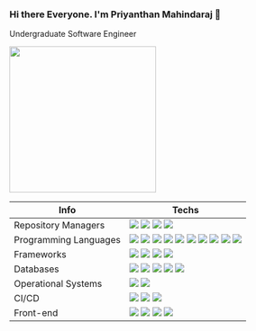 ### Hi there Everyone. I'm Priyanthan Mahindaraj 👋

Undergraduate Software Engineer

<img height='260px' src="https://github-readme-stats.vercel.app/api?username=priyan00&show_icons=true&theme=midnight-purple">

| Info                  | Techs                                                                                                                                                                                                                                                                                                                                                                                                                                                                                                                                                                                                                                                                                                                                                                                                                                                                                            |
|-----------------------|--------------------------------------------------------------------------------------------------------------------------------------------------------------------------------------------------------------------------------------------------------------------------------------------------------------------------------------------------------------------------------------------------------------------------------------------------------------------------------------------------------------------------------------------------------------------------------------------------------------------------------------------------------------------------------------------------------------------------------------------------------------------------------------------------------------------------------------------------------------------------------------------------|
 | Repository Managers   | ![](https://img.shields.io/badge/Git-E34F26?style=for-the-badge&logo=git&logoColor=white) ![](https://img.shields.io/badge/GitHub-100000?style=for-the-badge&logo=github&logoColor=white) ![](https://img.shields.io/badge/GitLab-330F63?style=for-the-badge&logo=gitlab&logoColor=white) ![](https://img.shields.io/badge/Bitbucket-330F63?style=for-the-badge&logo=bitbucket&logoColor=white)                                                                                                                                                                                                                                                                                                                                                                                                                                                                                                                                                                                      |
| Programming Languages | ![](https://img.shields.io/badge/Java-ED8B00?style=for-the-badge&logo=java&logoColor=white) ![](https://img.shields.io/badge/Python-14354C?style=for-the-badge&logo=python&logoColor=white) ![](https://img.shields.io/badge/JavaScript-323330?style=for-the-badge&logo=javascript&logoColor=F7DF1E) ![](https://img.shields.io/badge/Ruby-CC342D?style=for-the-badge&logo=ruby&logoColor=white) ![](https://img.shields.io/badge/Dart-0175C2?style=for-the-badge&logo=dart&logoColor=white) ![](https://img.shields.io/badge/Markdown-000000?style=for-the-badge&logo=markdown&logoColor=white) ![](https://img.shields.io/badge/Shell_Script-121011?style=for-the-badge&logo=gnu-bash&logoColor=white) ![](https://img.shields.io/badge/C-00599C?style=for-the-badge&logo=c&logoColor=white) ![](https://img.shields.io/badge/TypeScript-007ACC?style=for-the-badge&logo=typescript&logoColor=white) ![](https://img.shields.io/badge/csharp-4700A5?style=for-the-badge&logo=csharp&logoColor=white) |
| Frameworks            | ![](https://img.shields.io/badge/Angular-DD0031?style=for-the-badge&logo=angular&logoColor=white) ![](https://img.shields.io/badge/Spring-6DB33F?style=for-the-badge&logo=spring&logoColor=white) ![](https://img.shields.io/badge/Flutter-02569B?style=for-the-badge&logo=flutter&logoColor=white) ![](https://img.shields.io/badge/.NET%20Core-4700A5?style=for-the-badge&logo=dotnet&logoColor=white)                                                                                                                                                                                                                                                                                                                                                                                                                                                                                                                                                                                              | 
| Databases             | ![](https://img.shields.io/badge/MySQL-00000F?style=for-the-badge&logo=mysql&logoColor=white) ![](https://img.shields.io/badge/PostgreSQL-316192?style=for-the-badge&logo=postgresql&logoColor=white) ![](https://img.shields.io/badge/MariaDB-01529E?style=for-the-badge&logo=mariadb&logoColor=white) ![](https://img.shields.io/badge/MongoDB-4EA94B?style=for-the-badge&logo=mongodb&logoColor=white) ![](https://img.shields.io/badge/Firebase-F29D0C?style=for-the-badge&logo=firebase&logoColor=white)                                                                                                                                                                                                                                                                                                                                                                                    |
| Operational Systems   | ![](https://img.shields.io/badge/Windows-017AD7?style=for-the-badge&logo=windows&logoColor=white) ![](https://img.shields.io/badge/Linux-E34F26?style=for-the-badge&logo=linux&logoColor=black)                                                                                                                                                                                                                                                                                                                                                                                                                                                                                                                                                                                                                                                                                                  |
| CI/CD                 | ![](https://img.shields.io/badge/Amazon_AWS-232F3E?style=for-the-badge&logo=amazon-aws&logoColor=white) ![](https://img.shields.io/badge/Travis-E4D766?style=for-the-badge&logo=travis&logoColor=white) ![](https://img.shields.io/badge/Jenkins-D33833?style=for-the-badge&logo=jenkins&logoColor=white)  |                                                                                                                                                                                                                                                                                                                                                                                                                                                                                                                                                                                      
| Front-end| ![](https://img.shields.io/badge/HTML5-E34F26?style=for-the-badge&logo=html5&logoColor=white) ![](https://img.shields.io/badge/CSS3-1572B6?style=for-the-badge&logo=css3&logoColor=white) ![](https://img.shields.io/badge/JavaScript-F7DF1E?style=for-the-badge&logo=javascript&logoColor=black) ![](https://img.shields.io/badge/Node.js-43853D?style=for-the-badge&logo=node.js&logoColor=white)|
